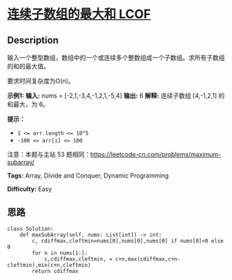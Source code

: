# [连续子数组的最大和  LCOF][title]

## Description

输入一个整型数组，数组中的一个或连续多个整数组成一个子数组。求所有子数组的和的最大值。

要求时间复杂度为O(n)。



**示例1:**
            **输入:** nums = [-2,1,-3,4,-1,2,1,-5,4]    **输出:** 6    **解释:**  连续子数组 [4,-1,2,1] 的和最大，为 6。



**提示：**

  * `1 <= arr.length <= 10^5`
  * `-100 <= arr[i] <= 100`

注意：本题与主站 53 题相同：<https://leetcode-cn.com/problems/maximum-subarray/>




**Tags:** Array, Divide and Conquer, Dynamic Programming

**Difficulty:** Easy

## 思路

``` python3
class Solution:
    def maxSubArray(self, nums: List[int]) -> int:
        c, cdiffmax,cleftmin=nums[0],nums[0],nums[0] if nums[0]<0 else 0
        for n in nums[1:]:
            c,cdiffmax,cleftmin, = c+n,max(cdiffmax,c+n-cleftmin),min(c+n,cleftmin)
        return cdiffmax
```

[title]: https://leetcode-cn.com/problems/lian-xu-zi-shu-zu-de-zui-da-he-lcof
